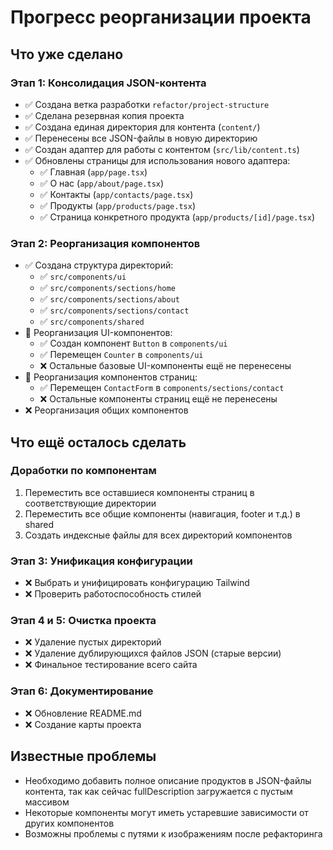 # Прогресс реорганизации проекта

## Что уже сделано

### Этап 1: Консолидация JSON-контента

- ✅ Создана ветка разработки `refactor/project-structure`
- ✅ Сделана резервная копия проекта
- ✅ Создана единая директория для контента (`content/`)
- ✅ Перенесены все JSON-файлы в новую директорию
- ✅ Создан адаптер для работы с контентом (`src/lib/content.ts`)
- ✅ Обновлены страницы для использования нового адаптера:
  - ✅ Главная (`app/page.tsx`)
  - ✅ О нас (`app/about/page.tsx`)
  - ✅ Контакты (`app/contacts/page.tsx`)
  - ✅ Продукты (`app/products/page.tsx`)
  - ✅ Страница конкретного продукта (`app/products/[id]/page.tsx`)

### Этап 2: Реорганизация компонентов

- ✅ Создана структура директорий:
  - ✅ `src/components/ui`
  - ✅ `src/components/sections/home`
  - ✅ `src/components/sections/about`
  - ✅ `src/components/sections/contact`
  - ✅ `src/components/shared`
- 🔄 Реорганизация UI-компонентов:
  - ✅ Создан компонент `Button` в `components/ui`
  - ✅ Перемещен `Counter` в `components/ui`
  - ❌ Остальные базовые UI-компоненты ещё не перенесены
- 🔄 Реорганизация компонентов страниц:
  - ✅ Перемещен `ContactForm` в `components/sections/contact`
  - ❌ Остальные компоненты страниц ещё не перенесены
- ❌ Реорганизация общих компонентов

## Что ещё осталось сделать

### Доработки по компонентам

1. Переместить все оставшиеся компоненты страниц в соответствующие директории
2. Переместить все общие компоненты (навигация, footer и т.д.) в shared
3. Создать индексные файлы для всех директорий компонентов

### Этап 3: Унификация конфигурации

- ❌ Выбрать и унифицировать конфигурацию Tailwind
- ❌ Проверить работоспособность стилей

### Этап 4 и 5: Очистка проекта

- ❌ Удаление пустых директорий
- ❌ Удаление дублирующихся файлов JSON (старые версии)
- ❌ Финальное тестирование всего сайта

### Этап 6: Документирование

- ❌ Обновление README.md
- ❌ Создание карты проекта

## Известные проблемы

- Необходимо добавить полное описание продуктов в JSON-файлы контента, так как сейчас fullDescription загружается с пустым массивом
- Некоторые компоненты могут иметь устаревшие зависимости от других компонентов
- Возможны проблемы с путями к изображениям после рефакторинга 